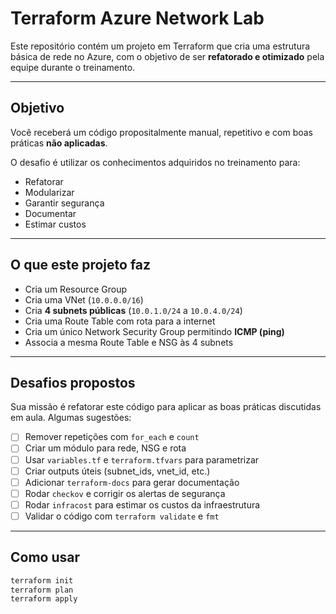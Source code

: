 # Terraform Azure Network Lab

Este repositório contém um projeto em Terraform que cria uma estrutura básica de rede no Azure, com o objetivo de ser **refatorado e otimizado** pela equipe durante o treinamento.

---

## Objetivo

Você receberá um código propositalmente manual, repetitivo e com boas práticas **não aplicadas**.

O desafio é utilizar os conhecimentos adquiridos no treinamento para:

- Refatorar
- Modularizar
- Garantir segurança
- Documentar
- Estimar custos

---

## O que este projeto faz

- Cria um Resource Group
- Cria uma VNet (`10.0.0.0/16`)
- Cria **4 subnets públicas** (`10.0.1.0/24` a `10.0.4.0/24`)
- Cria uma Route Table com rota para a internet
- Cria um único Network Security Group permitindo **ICMP (ping)**
- Associa a mesma Route Table e NSG às 4 subnets

---

## Desafios propostos

Sua missão é refatorar este código para aplicar as boas práticas discutidas em aula. Algumas sugestões:

- [ ] Remover repetições com `for_each` e `count`
- [ ] Criar um módulo para rede, NSG e rota
- [ ] Usar `variables.tf` e `terraform.tfvars` para parametrizar
- [ ] Criar outputs úteis (subnet_ids, vnet_id, etc.)
- [ ] Adicionar `terraform-docs` para gerar documentação
- [ ] Rodar `checkov` e corrigir os alertas de segurança
- [ ] Rodar `infracost` para estimar os custos da infraestrutura
- [ ] Validar o código com `terraform validate` e `fmt`

---

## Como usar

```bash
terraform init
terraform plan
terraform apply
```